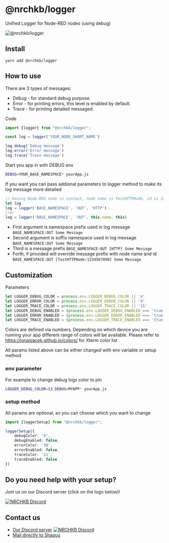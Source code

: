 # @nrchkb/logger

Unified Logger for Node-RED nodes (using debug)

![@nrchkb/logger](https://user-images.githubusercontent.com/2881159/106205731-3f163580-61bf-11eb-8c76-f0ffe9e88a53.png)

## Install

``yarn add @nrchkb/logger``

## How to use

There are 3 types of messages:

- Debug - for standard debug purpose.
- Error - for printing errors, this level is enabled by default.
- Trace - for printing detailed messaged.

Code

```typescript
import {logger} from "@nrchkb/logger";

const log = logger('YOUR_NODE_SHORT_NAME')

log.debug('Debug message')
log.error('Error message')
log.trace('Trace message')
```

Start you app in with DEBUG env

```bash
DEBUG=YOUR_BASE_NAMESPACE* yourApp.js
```

If you want you can pass addional parameters to logger method to make its log message more detailed

```typescript
// Having Node-RED node in context, node name is TestHTTPNode, id is 1234567890
let log
log = logger('BASE_NAMESPACE', 'OUT', 'HTTP')
//or
log = logger('BASE_NAMESPACE', 'OUT', this.name, this)
```

- First argument is namespace prefix used in log message `BASE_NAMESPACE:OUT Some Message`
- Second argument is suffix namespace used in log message `BASE_NAMESPACE:OUT Some Message`
- Third is a message prefix `BASE_NAMESPACE:OUT [HTTP] Some Message`
- Forth, if provided will override message prefix with node name and
  id  `BASE_NAMESPACE:OUT [TestHTTPNode:1234567890] Some Message`

## Customization

Parameters

```typescript
let LOGGER_DEBUG_COLOR = process.env.LOGGER_DEBUG_COLOR || '4'
let LOGGER_ERROR_COLOR = process.env.LOGGER_ERROR_COLOR || '9'
let LOGGER_TRACE_COLOR = process.env.LOGGER_TRACE_COLOR || '15'
let LOGGER_DEBUG_ENABLED = (process.env.LOGGER_DEBUG_ENABLED === 'true') || false
let LOGGER_ERROR_ENABLED = (process.env.LOGGER_ERROR_ENABLED === 'true') || true
let LOGGER_TRACE_ENABLED = (process.env.LOGGER_TRACE_ENABLED === 'true') || false
```

Colors are defined via numbers. Depending on which device you are running your app different range of colors will be
available. Please refer to https://jonasjacek.github.io/colors/ for Xterm color list

All params listed above can be either changed with env variable or setup method

### env parameter

For example to change debug logs color to pin

```bash
LOGGER_DEBUG_COLOR=13 DEBUG=MYAPP* yourApp.js
```

### setup method

All params are optional, so you can choose which you want to change

```typescript
import {loggerSetup} from "@nrchkb/logger";

loggerSetup({
    debugColor: '9',
    debugEnabled: false,
    errorColor: '10',
    errorEnabled: false,
    traceColor: '11',
    traceEnabled: false
})
```

## Do you need help with your setup?

Join us on our Discord server (click on the logo below)!

[![NRCHKB Discord](https://discordapp.com/api/guilds/586065987267330068/widget.png?style=banner2)](https://discord.gg/uvYac5u)

## Contact us

- [Our Discord server](https://discord.gg/uvYac5u) [![NRCHKB Discord](https://img.shields.io/discord/586065987267330068.svg?label=Discord)](https://discord.gg/amwV5tq)
- [Mail directly to Shaquu](mailto:tadeusz@hey.com?subject=[@nrchkb/logger])